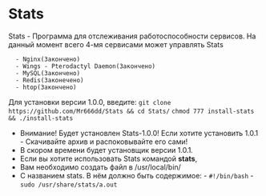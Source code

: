 # Stats
Stats - Программа для отслеживания работоспособности сервисов.
На данный момент всего 4-мя сервисами может управлять Stats

      - Nginx(Закончено)
	  - Wings - Pterodactyl Daemon(Закончено)
	  - MySQL(Закончено)
	  - Redis(Законечено)
	  - htop(Закончено)
Для установки версии 1.0.0,  введите:
```git clone https://github.com/Mr666dd/Stats && cd Stats/```
```chmod 777 install-stats && ./install-stats```
   - Внимание! Будет установлен Stats-1.0.0! Если хотите установить 1.0.1 - Скачивайте архив и распоковывайте его сами! 
   - В скором времени будет установщик версии 1.0.1.
- Если вы хотите использовать Stats командой **stats**,
- Вам необходимо создать файл в 
   /usr/local/bin/
- С названием stats. В нём должно быть содержимое:
      - ``` #!/bin/bash ```
      - ```sudo /usr/share/stats/a.out```
